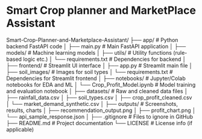 # Smart Crop planner and MarketPlace Assistant

Smart-Crop-Planner-and-Marketplace-Assistant/
├── app/                          # Python backend FastAPI code
│   ├── main.py                   # Main FastAPI application
│   ├── models/                   # Machine learning models
│   ├── utils/                    # Utility functions (rule-based logic etc.)
│   └── requirements.txt          # Dependencies for backend
│
├── frontend/                     # Streamlit UI interface
│   ├── app.py                    # Streamlit main file
│   ├── soil_images/              # Images for soil types
│   └── requirements.txt          # Dependencies for Streamlit frontend
│
├── notebooks/                    # Jupyter/Colab notebooks for EDA and ML
│   └── Crop_Profit_Model.ipynb   # Model training and evaluation notebook
│
├── datasets/                     # Raw and cleaned data files
│   ├── rainfall_data.csv
│   ├── soil_types.csv
│   ├── crop_profit_cleaned.csv
│   └── market_demand_synthetic.csv
│
├── outputs/                      # Screenshots, results, charts
│   ├── recommendation_output.png
│   ├── profit_chart.png
│   └── api_sample_response.json
│
├── .gitignore                    # Files to ignore in GitHub
├── README.md                     # Project documentation
└── LICENSE                       # License info (if applicable)
